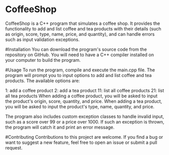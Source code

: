 # CoffeeShop
CoffeeShop is a C++ program that simulates a coffee shop. It provides the functionality to add and list coffee and tea products with their details (such as origin, score, type, name, price, and quantity), and can handle errors such as input validation exceptions.

#Installation
You can download the program's source code from the repository on GitHub. You will need to have a C++ compiler installed on your computer to build the program.

#Usage
To run the program, compile and execute the main.cpp file. The program will prompt you to input options to add and list coffee and tea products. The available options are:

1: add a coffee product
2: add a tea product
11: list all coffee products
21: list all tea products
When adding a coffee product, you will be asked to input the product's origin, score, quantity, and price. When adding a tea product, you will be asked to input the product's type, name, quantity, and price.

The program also includes custom exception classes to handle invalid input, such as a score over 99 or a price over 1000. If such an exception is thrown, the program will catch it and print an error message.

#Contributing
Contributions to this project are welcome. If you find a bug or want to suggest a new feature, feel free to open an issue or submit a pull request.


